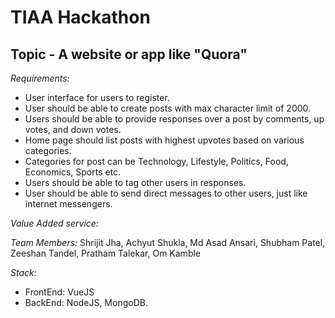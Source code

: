 # TIAA Hackathon

## Topic - A website or app like "Quora"

*Requirements:*

+  User interface for users to register.
+  User should be able to create posts with max character limit of 2000.
+  Users should be able to provide responses over a post by comments, up votes, and down votes.
+  Home page should list posts with highest upvotes based on various categories.
+  Categories for post can be Technology, Lifestyle, Politics, Food, Economics, Sports etc.
+  Users should be able to tag other users in responses.
+  User should be able to send direct messages to other users, just like internet messengers.

*Value Added service:*



*Team Members:* Shrijit Jha, Achyut Shukla, Md Asad Ansari, Shubham Patel, Zeeshan Tandel, Pratham Talekar, Om Kamble

*Stack:*

+ FrontEnd: VueJS
+ BackEnd: NodeJS, MongoDB.
